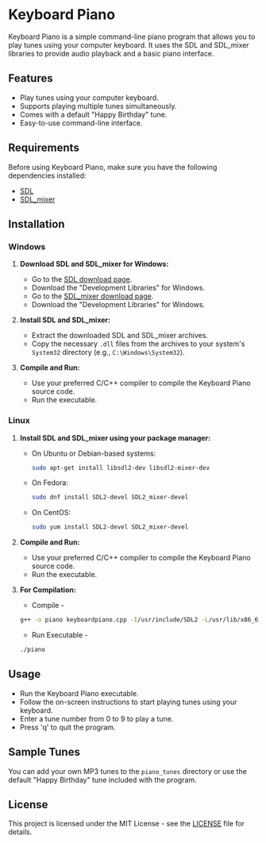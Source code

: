 # Keyboard Piano

Keyboard Piano is a simple command-line piano program that allows you to play tunes using your computer keyboard. It uses the SDL and SDL_mixer libraries to provide audio playback and a basic piano interface.

## Features

- Play tunes using your computer keyboard.
- Supports playing multiple tunes simultaneously.
- Comes with a default "Happy Birthday" tune.
- Easy-to-use command-line interface.

## Requirements

Before using Keyboard Piano, make sure you have the following dependencies installed:

- [SDL](https://www.libsdl.org/)
- [SDL_mixer](https://www.libsdl.org/projects/SDL_mixer/)

## Installation

### Windows

1. **Download SDL and SDL_mixer for Windows:**

   - Go to the [SDL download page](https://www.libsdl.org/download-2.0.php).
   - Download the "Development Libraries" for Windows.
   - Go to the [SDL_mixer download page](https://www.libsdl.org/projects/SDL_mixer/).
   - Download the "Development Libraries" for Windows.

2. **Install SDL and SDL_mixer:**

   - Extract the downloaded SDL and SDL_mixer archives.
   - Copy the necessary `.dll` files from the archives to your system's `System32` directory (e.g., `C:\Windows\System32`).

3. **Compile and Run:**

   - Use your preferred C/C++ compiler to compile the Keyboard Piano source code.
   - Run the executable.

### Linux

1. **Install SDL and SDL_mixer using your package manager:**

   - On Ubuntu or Debian-based systems:

     ```bash
     sudo apt-get install libsdl2-dev libsdl2-mixer-dev
     ```

   - On Fedora:

     ```bash
     sudo dnf install SDL2-devel SDL2_mixer-devel
     ```

   - On CentOS:

     ```bash
     sudo yum install SDL2-devel SDL2_mixer-devel
     ```

2. **Compile and Run:**

   - Use your preferred C/C++ compiler to compile the Keyboard Piano source code.
   - Run the executable.

3. **For Compilation:**

    - Compile - 
    ```bash
    g++ -o piano keyboardpiano.cpp -I/usr/include/SDL2 -L/usr/lib/x86_64-linux-gnu -lSDL2 -lSDL2_mixer -lncurses
    ```
    - Run Executable - 
    ```bash
    ./piano
    ```
## Usage

- Run the Keyboard Piano executable.
- Follow the on-screen instructions to start playing tunes using your keyboard.
- Enter a tune number from 0 to 9 to play a tune.
- Press 'q' to quit the program.

## Sample Tunes

You can add your own MP3 tunes to the `piano_tunes` directory or use the default "Happy Birthday" tune included with the program.

## License

This project is licensed under the MIT License - see the [LICENSE](https://choosealicense.com/licenses/mit/) file for details.
